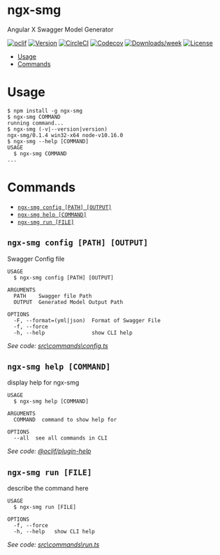 ngx-smg
=======

Angular X Swagger Model Generator 

[![oclif](https://img.shields.io/badge/cli-oclif-brightgreen.svg)](https://oclif.io)
[![Version](https://img.shields.io/npm/v/ngx-smg.svg)](https://npmjs.org/package/ngx-smg)
[![CircleCI](https://circleci.com/gh/NgxSMG/ngx-smg/tree/master.svg?style=shield)](https://circleci.com/gh/NgxSMG/ngx-smg/tree/master)
[![Codecov](https://codecov.io/gh/NgxSMG/ngx-smg/branch/master/graph/badge.svg)](https://codecov.io/gh/NgxSMG/ngx-smg)
[![Downloads/week](https://img.shields.io/npm/dw/ngx-smg.svg)](https://npmjs.org/package/ngx-smg)
[![License](https://img.shields.io/npm/l/ngx-smg.svg)](https://github.com/NgxSMG/ngx-smg/blob/master/package.json)

<!-- toc -->
* [Usage](#usage)
* [Commands](#commands)
<!-- tocstop -->
# Usage
<!-- usage -->
```sh-session
$ npm install -g ngx-smg
$ ngx-smg COMMAND
running command...
$ ngx-smg (-v|--version|version)
ngx-smg/0.1.4 win32-x64 node-v10.16.0
$ ngx-smg --help [COMMAND]
USAGE
  $ ngx-smg COMMAND
...
```
<!-- usagestop -->
# Commands
<!-- commands -->
* [`ngx-smg config [PATH] [OUTPUT]`](#ngx-smg-config-path-output)
* [`ngx-smg help [COMMAND]`](#ngx-smg-help-command)
* [`ngx-smg run [FILE]`](#ngx-smg-run-file)

## `ngx-smg config [PATH] [OUTPUT]`

Swagger Config file

```
USAGE
  $ ngx-smg config [PATH] [OUTPUT]

ARGUMENTS
  PATH    Swagger file Path
  OUTPUT  Generated Model Output Path

OPTIONS
  -F, --format=(yml|json)  Format of Swagger File
  -f, --force
  -h, --help               show CLI help
```

_See code: [src\commands\config.ts](https://github.com/aloketewary/ngx-smg/blob/v0.1.4/src\commands\config.ts)_

## `ngx-smg help [COMMAND]`

display help for ngx-smg

```
USAGE
  $ ngx-smg help [COMMAND]

ARGUMENTS
  COMMAND  command to show help for

OPTIONS
  --all  see all commands in CLI
```

_See code: [@oclif/plugin-help](https://github.com/oclif/plugin-help/blob/v2.2.0/src\commands\help.ts)_

## `ngx-smg run [FILE]`

describe the command here

```
USAGE
  $ ngx-smg run [FILE]

OPTIONS
  -f, --force
  -h, --help   show CLI help
```

_See code: [src\commands\run.ts](https://github.com/aloketewary/ngx-smg/blob/v0.1.4/src\commands\run.ts)_
<!-- commandsstop -->
